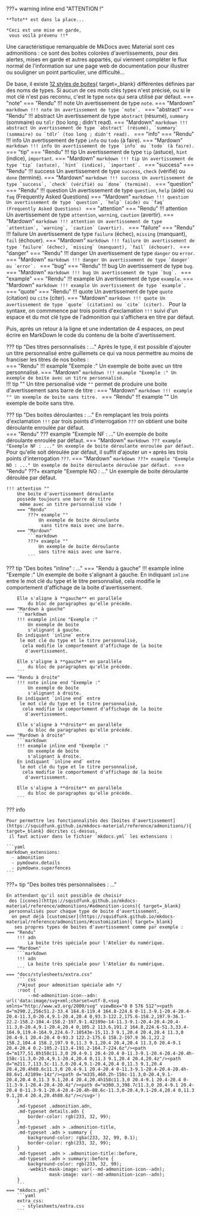 ???+ warning inline end "ATTENTION !"
    
    **Toto** est dans la place...

    *Ceci est une mise en garde,
     vous voilà prévenu !!*
Une caractéristique remarquable de MkDocs avec Material sont ces admonitions : ce sont des boites colorées d'avertissements, pour des alertes, mises en garde et autres appartés, qui viennent compléter le flux normal de l'information sur une page web de documentation pour illustrer ou souligner un point particulier, une difficulté...

De base, il existe [12 styles de boites](https://squidfunk.github.io/mkdocs-material/reference/admonitions/#supported-types){ target=_blank} différentes définies par des noms de types. Si aucun de ces mots clés types n'est précisé, ou si le mot clé n'est pas reconnu, c'est le type `note` qui sera utilisé par défaut.
=== "note"
    === "Rendu"
        !!! note
            Un avertissement de type `note`.
    === "Mardown"
        ```markdown
        !!! note
            Un avertissement de type `note`.
        ```
=== "abstract"
    === "Rendu"
        !!! abstract
            Un avertissement de type `abstract` (résumé), `summary` (sommaire) ou `tdlr` (too long ; didn't read).
    === "Mardown"
        ```markdown
        !!! abstract
            Un avertissement de type `abstract` (résumé), `summary` (sommaire) ou `tdlr` (too long ; didn't read).
        ```
=== "info"
    === "Rendu"
        !!! info
            Un avertissement de type `info` ou `todo` (à faire).
    === "Mardown"
        ```markdown
        !!! info
            Un avertissement de type `info` ou `todo` (à faire).
        ```
=== "tip"
    === "Rendu"
        !!! tip
            Un avertissement de type `tip` (astuce), `hint` (indice), `important`.
    === "Mardown"
        ```markdown
        !!! tip
            Un avertissement de type `tip` (astuce), `hint` (indice), `important`.
        ```
=== "success"
    === "Rendu"
        !!! success
            Un avertissement de type `success`, `check` (vérifié) ou `done` (terminé).
    === "Mardown"
        ```markdown
        !!! success
            Un avertissement de type `success`, `check` (vérifié) ou `done` (terminé).
        ```
=== "question"
    === "Rendu"
        !!! question
            Un avertissement de type `question`, `help` (aide) ou `faq` (Frequently Asked Questions)
    === "Mardown"
        ```markdown
        !!! question
            Un avertissement de type `question`, `help` (aide) ou `faq` (Frequently Asked Questions)
        ```
=== "attention"
    === "Rendu"
        !!! attention
            Un avertissement de type `attention`, `warning`, `caution` (avertir).
    === "Mardown"
        ```markdown
        !!! attention
            Un avertissement de type `attention`, `warning`, `caution` (avertir).
        ```
=== "failure"
    === "Rendu"
        !!! failure
            Un avertissement de type `failure` (échec), `missing` (manquant), `fail` (échouer).
    === "Mardown"
        ```markdown
        !!! failure
            Un avertissement de type `failure` (échec), `missing` (manquant), `fail` (échouer).
        ```
=== "danger"
    === "Rendu"
        !!! danger
            Un avertissement de type `danger` ou `error`.
    === "Mardown"
        ```markdown
        !!! danger
            Un avertissement de type `danger` ou `error`.
        ```
=== "bug"
    === "Rendu"
        !!! bug
            Un avertissement de type `bug`.
    === "Mardown"
        ```markdown
        !!! bug
            Un avertissement de type `bug`.
        ```
=== "example"
    === "Rendu"
        !!! example
            Un avertissement de type `example`.
    === "Mardown"
        ```markdown
        !!! example
            Un avertissement de type `example`.
        ```
=== "quote"
    === "Rendu"
        !!! quote
            Un avertissement de type `quote` (citation) ou `cite` (citer).
    === "Mardown"
        ```markdown
        !!! quote
            Un avertissement de type `quote` (citation) ou `cite` (citer).
        ```
Pour la syntaxe, on commmence par trois points d'exclamation `!!!`
 suivi d'un espace et du mot clé type de l'admonition qui s'affichera en titre par défaut.

Puis, après un retour à la ligne et une indentation de 4 espaces,
 on peut écrire en MarkDown le code du contenu de la boite d'avertissement.

??? tip "Des titres personnalisés : ..."
    Après le type, il est possible d'ajouter un titre personnalisé entre guillemets
     ce qui va nous permettre au moins de franciser les titres de nos boites :     
    === "Rendu"
        !!! example "Exemple :"
            Un exemple de boite
             avec un titre
              personnalisé.
    === "Mardown"
        ```markdown
        !!! example "Exemple :"
            Un exemple de boite
             avec un titre
              personnalisé.
        ```    
    !!! tip ""
        Un titre personalisé vide `""` permet de produire une boite d'avertissement sans barre de titre :
        === "Mardown"
            ```markdown
            !!! example ""
                Un exemple de boite sans titre.
            ```
        === "Rendu"
            !!! example ""
                Un exemple de boite sans titre.

??? tip "Des boites déroulantes : ..."
    En remplaçant les trois points d'exclamation `!!!`
    par trois points d'interrogation `???`
    on obtient une boite déroulante enroulée par défaut.  
    === "Rendu"
        ??? example "Exemple NF : ..."
            Un exemple de boite déroulante
             enroulée par défaut.
    === "Mardown"
        ```markdown
        ??? example "Exemple NF : ..."
            Un exemple de boite déroulante
             enroulée par défaut.
        ```
    Pour qu'elle soit déroulée par défaut, il suffit d'ajouter un `+`
    après les trois points d'interrogation `???`.
    === "Mardown"
        ```markdown
        ???+ example "Exemple NO : ..."
            Un exemple de boite déroulante
             déroulée par défaut.
        ```
    === "Rendu"
        ???+ example "Exemple NO : ..."
            Un exemple de boite déroulante
             déroulée par défaut.
    
    !!! attention ""
        Une boite d'avertissement déroulante
        possède toujours une barre de titre
         même avec un titre personnalisé vide !
        === "Rendu"
            ???+ example ""
                Un exemple de boite déroulante
                 sans titre mais avec une barre.
        === "Mardown"
            ```markdown
            ???+ example ""
                Un exemple de boite déroulante
                sans titre mais avec une barre.
            ```

    
??? tip "Des boites "inline" : ..."
    === "Rendu à gauche"
        !!! example inline "Exemple :"
            Un exemple de boite
            s'alignant à gauche.
        En indiquant `inline` entre
         le mot clé du type et le titre personnalisé,
          cela modifie le comportement d'affichage de la boite
           d'avertissement.
        
        Elle s'aligne à **gauche** en parallèle
            du bloc de paragraphes qu'elle précède.
    === "Mardown à gauche"
        ```markdown
        !!! example inline "Exemple :"
            Un exemple de boite
            s'alignant à gauche.
        En indiquant `inline` entre
         le mot clé du type et le titre personnalisé,
          cela modifie le comportement d'affichage de la boite
           d'avertissement.
        
        Elle s'aligne à **gauche** en parallèle
            du bloc de paragraphes qu'elle précède.
        ```    
    === "Rendu à droite"
        !!! note inline end "Exemple :"
            Un exemple de boite
            s'alignant à droite.
        En indiquant `inline end` entre
         le mot clé du type et le titre personnalisé,
          cela modifie le comportement d'affichage de la boite
           d'avertissement.

        Elle s'aligne à **droite** en parallèle
            du bloc de paragraphes qu'elle précède.  
    === "Mardown à droite"
        ```markdown
        !!! example inline end "Exemple :"
            Un exemple de boite
            s'alignant à droite.
        En indiquant `inline end` entre
         le mot clé du type et le titre personnalisé,
          cela modifie le comportement d'affichage de la boite
           d'avertissement.

        Elle s'aligne à **droite** en parallèle
            du bloc de paragraphes qu'elle précède.
        ```

??? info 

    Pour permettre les fonctionnalités des [boites d'avertissement](https://squidfunk.github.io/mkdocs-material/reference/admonitions/){ target=_blank} décrites ci-dessus,
     il faut activer dans le fichier `mkdocs.yml` les extensions :

    ```yaml
    markdown_extensions:
      - admonition              
      - pymdownx.details        
      - pymdownx.superfences    
    ```
???+ tip "Des boites très personnalisées : ..."

    En attendant qu'il soit possible de choisir
     des [icones](https://squidfunk.github.io/mkdocs-material/reference/admonitions/#admonition-icons){ target=_blank}
     personnalisés pour chaque type de boite d'avertissement,
      on peut déjà [customiser](https://squidfunk.github.io/mkdocs-material/reference/admonitions/#customization){ target=_blank}
       ses propres types de boites d'avertissement comme par exemple :
    === "Rendu"
        !!! adn
            La boite très spéciale pour l'Atelier du numérique.
    === "Mardown"
        ```markdown
        !!! adn
            La boite très spéciale pour l'Atelier du numérique.
        ```
    === "docs/stylesheets/extra.css"
        ``` css
        /*Ajout pour admonition spéciale adn */
        :root {
            --md-admonition-icon--adn: url('data:image/svg+xml;charset=utf-8,<svg xmlns="http://www.w3.org/2000/svg" viewBox="0 0 576 512"><path d="m290.2,256c51.2-33.4 164.8-119.4 164.8-224.6 0-11.3-9.1-20.4-20.4-20.4-11.3,0-20.4,9.1-20.4,20.4 0,93.3-122.2,175.6-158.2,197.9-36.1-22.2-158.2-104.4-158.2-197.9-1.42109e-14-11.3-9.1-20.4-20.4-20.4-11.3,0-20.4,9.1-20.4,20.4 0,105.2 113.6,191.2 164.8,224.6-51.3,33.4-164.9,119.4-164.9,224.6-7.10543e-15,11.3 9.1,20.4 20.4,20.4 11.3,0 20.4-9.1 20.4-20.4 0-93.3 122.2-175.6 158.2-197.9 36.1,22.2 158.2,104.4 158.2,197.9 0,11.3 9.1,20.4 20.4,20.4 11.3,0 20.4-9.1 20.4-20.4 0.2-105.2-113.4-191.2-164.7-224.6z"/><path d="m177,51.8h158c11.3,0 20.4-9.1 20.4-20.4 0-11.3-9.1-20.4-20.4-20.4h-158c-11.3,0-20.4,9.1-20.4,20.4 0,11.3 9.1,20.4 20.4,20.4z"/><path d="m211.7,113.3c-11.3,0-20.4,9.1-20.4,20.4 0,11.3 9.1,20.4 20.4,20.4h88.6c11.3,0 20.4-9.1 20.4-20.4 0-11.3-9.1-20.4-20.4-20.4h-88.6v1.42109e-14z"/><path d="m335,460.2h-158c-11.3,0-20.4,9.1-20.4,20.4 0,11.3 9.1,20.4 20.4,20.4h158c11.3,0 20.4-9.1 20.4-20.4 0-11.3-9.1-20.4-20.4-20.4z"/><path d="m300.3,398.7c11.3,0 20.4-9.1 20.4-20.4 0-11.3-9.1-20.4-20.4-20.4h-88.6c-11.3,0-20.4,9.1-20.4,20.4 0,11.3 9.1,20.4 20.4,20.4h88.6z"/></svg>')
        }
        .md-typeset .admonition.adn,
        .md-typeset details.adn {
            border-color: rgb(233, 32, 99);
        }
        .md-typeset .adn > .admonition-title,
        .md-typeset .adn > summary {
            background-color: rgba(233, 32, 99, 0.1);
            border-color: rgb(233, 32, 99);
        }
        .md-typeset .adn > .admonition-title::before,
        .md-typeset .adn > summary::before {
            background-color: rgb(233, 32, 99);
            -webkit-mask-image: var(--md-admonition-icon--adn);
                    mask-image: var(--md-admonition-icon--adn);
        }
        ```
    === "mkdocs.yml"
        ```yaml
        extra_css:
          - stylesheets/extra.css
        ```

